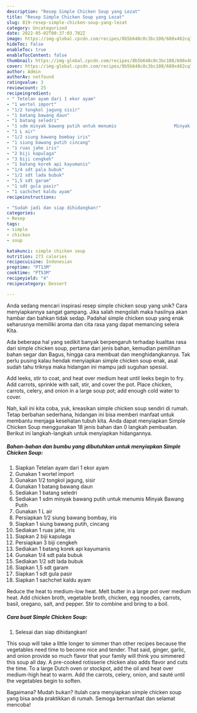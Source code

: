 ```yaml
---
description: "Resep Simple Chicken Soup yang Lezat"
title: "Resep Simple Chicken Soup yang Lezat"
slug: 819-resep-simple-chicken-soup-yang-lezat
category: Uncategorized
date: 2022-05-02T00:37:03.702Z
image: https://img-global.cpcdn.com/recipes/8b5b648c0c3bc108/680x482cq70/simple-chicken-soup-foto-resep-utama.jpg
hideToc: false
enableToc: true
enableTocContent: false
thumbnail: https://img-global.cpcdn.com/recipes/8b5b648c0c3bc108/680x482cq70/simple-chicken-soup-foto-resep-utama.jpg
cover: https://img-global.cpcdn.com/recipes/8b5b648c0c3bc108/680x482cq70/simple-chicken-soup-foto-resep-utama.jpg
author: Admin
authorAv: notfound
ratingvalue: 3
reviewcount: 25
recipeingredient:
- " Tetelan ayam dari 1 ekor ayam"
- "1 wortel import"
- "1/2 tongkol jagung sisir"
- "1 batang bawang daun"
- "1 batang seledri"
- "1 sdm minyak bawang putih untuk menumis                      Minyak Bawang Putih"
- "1 L air"
- "1/2 siung bawang bombay iris"
- "1 siung bawang putih cincang"
- "1 ruas jahe iris"
- "2 biji kapulaga"
- "3 biji cengkeh"
- "1 batang korek api kayumanis"
- "1/4 sdt pala bubuk"
- "1/2 sdt lada bubuk"
- "1,5 sdt garam"
- "1 sdt gula pasir"
- "1 sachchet kaldu ayam"
recipeinstructions:

- "Sudah jadi dan siap dihidangkan!"
categories:
- Resep
tags:
- simple
- chicken
- soup

katakunci: simple chicken soup 
nutrition: 273 calories
recipecuisine: Indonesian
preptime: "PT13M"
cooktime: "PT53M"
recipeyield: "4"
recipecategory: Dessert

---
```





Anda sedang mencari inspirasi resep simple chicken soup yang unik? Cara menyiapkannya sangat gampang. Jika salah mengolah maka hasilnya akan hambar dan bahkan tidak sedap. Padahal simple chicken soup yang enak seharusnya memiliki aroma dan cita rasa yang dapat memancing selera Kita.





Ada beberapa hal yang sedikit banyak berpengaruh terhadap kualitas rasa dari simple chicken soup, pertama dari jenis bahan, kemudian pemilihan bahan segar dan Bagus, hingga cara membuat dan menghidangkannya. Tak perlu pusing kalau hendak menyiapkan simple chicken soup enak,      asal sudah tahu triknya maka hidangan ini mampu jadi suguhan spesial.














Add leeks, stir to coat, and heat over medium heat until leeks begin to fry. Add carrots, sprinkle with salt, stir, and cover the pot. Place chicken, carrots, celery, and onion in a large soup pot; add enough cold water to cover.






Nah, kali ini kita coba, yuk, kreasikan simple chicken soup sendiri di rumah. Tetap berbahan sederhana, hidangan ini bisa memberi manfaat untuk membantu menjaga kesehatan tubuh kita. Anda dapat menyiapkan Simple Chicken Soup menggunakan 18 jenis bahan dan 0 langkah pembuatan. Berikut ini langkah-langkah untuk menyiapkan hidangannya.

<!--inarticleads1-->

##### Bahan-bahan dan bumbu yang dibutuhkan untuk menyiapkan Simple Chicken Soup:

1. Siapkan  Tetelan ayam dari 1 ekor ayam
1. Gunakan 1 wortel import
1. Gunakan 1/2 tongkol jagung, sisir
1. Gunakan 1 batang bawang daun
1. Sediakan 1 batang seledri
1. Sediakan 1 sdm minyak bawang putih untuk menumis                      Minyak Bawang Putih
1. Gunakan 1 L air
1. Persiapkan 1/2 siung bawang bombay, iris
1. Siapkan 1 siung bawang putih, cincang
1. Sediakan 1 ruas jahe, iris
1. Siapkan 2 biji kapulaga
1. Persiapkan 3 biji cengkeh
1. Sediakan 1 batang korek api kayumanis
1. Gunakan 1/4 sdt pala bubuk
1. Sediakan 1/2 sdt lada bubuk
1. Siapkan 1,5 sdt garam
1. Siapkan 1 sdt gula pasir
1. Siapkan 1 sachchet kaldu ayam


Reduce the heat to medium-low heat. Melt butter in a large pot over medium heat. Add chicken broth, vegetable broth, chicken, egg noodles, carrots, basil, oregano, salt, and pepper. Stir to combine and bring to a boil. 

<!--inarticleads2-->

##### Cara buat Simple Chicken Soup:


1. Selesai dan siap dihidangkan!

This soup will take a little longer to simmer than other recipes because the vegetables need time to become nice and tender. That said, ginger, garlic, and onion provide so much flavor that your family will think you simmered this soup all day. A pre-cooked rotisserie chicken also adds flavor and cuts the time. To a large Dutch oven or stockpot, add the oil and heat over medium-high heat to warm. Add the carrots, celery, onion, and sauté until the vegetables begin to soften. 

Bagaimana? Mudah bukan? Itulah cara menyiapkan simple chicken soup yang bisa anda praktikkan di rumah. Semoga bermanfaat dan selamat mencoba!

